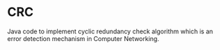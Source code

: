 # CRC
Java code to implement cyclic redundancy check algorithm which is an error detection mechanism in Computer Networking.
